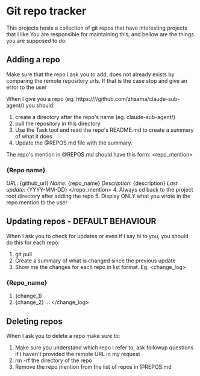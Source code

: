 # Git repo tracker

This projects hosts a collection of git repos that have interesting projects that I like
You are responsible for maintaining this, and bellow are the things you are supposed to do:

## Adding a repo
<prerequisite>
Make sure that the repo I ask you to add, does not already exists by comparing the remote repository urls. If that is the case stop and give an error to the user
</prerequisite>

When I give you a repo (eg. https:////github.com/zhsama/claude-sub-agent/) you should:
1. create a directory after the repo's name (eg. claude-sub-agent/)
2. pull the repository in this directory
3. Use the Task tool and read the repo's README.md to create a summary of what it does
4. Update the @REPOS.md file with the summary. 

The repo's mention in @REPOS.md should have this form:
<repo_mention>
### {Repo name}
*URL*: {github_url}
*Name*: {repo_name}
*Description*: {description}
*Last update*: {YYYY-MM-DD}
</repo_mention>
4. Always cd back to the project root directory after adding the repo
5. Display ONLY what you wrote in the repo mention to the user

## Updating repos - DEFAULT BEHAVIOUR
When I ask you to check for updates or even if I say hi to you, you should do this for each repo:
1. git pull 
2. Create a summary of what is changed since the previous update
3. Show me the changes for each repo in list format. Eg:
<change_log>
### {Repo_name}
1. {change_1}
2. {change_2}
...
</change_log>

## Deleting repos
When I ask you to delete a repo make sure to:
1. Make sure you understand which repo I refer to, ask followup questions if I haven't provided the remote URL in my request
2. rm -rf the directory of the repo
3. Remove the repo mention from the list of repos in @REPOS.md
